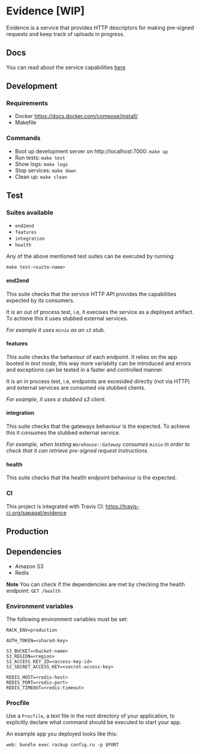 # Evidence [WIP]




Evidence is a service that provides HTTP descriptors for making pre-signed requests and keep track of uploads in progress.

## Docs

You can read about the service capabilities [here](DOCS.md)

## Development

### Requirements

- Docker https://docs.docker.com/compose/install/
- Makefile

### Commands

- Boot up development server on http://localhost:7000: ``make up``
- Run tests: ``make test``
- Show logs: ``make logs``
- Stop services: ``make down``
- Clean up: ``make clean``


## Test

### Suites available

- ``end2end``
- ``features``
- ``integration``
- ``health``

Any of the above mentioned test suites can be executed by running:

```
make test-<suite-name>
```

#### end2end

This suite checks that the service HTTP API provides the capabilities expected by its consumers.

It is an out of process test, i.e, it execises the service as a deployed artifact. To achieve this it uses stubbed external services.

*For example it uses ``minio`` as an ``s3`` stub.*

#### features

This suite checks the behaviour of each endpoint. It relies on the app booted in *test mode*, this way more variabilty can be introduced and errors and exceptions can be tested in a faster and controlled manner.

It is an in process test, i.e, endpoints are excesided directly (not via HTTP) and external services are consumed via stubbed clients.

*For example, it uses a stubbed s3 client.*

#### integration

This suite checks that the gateways behaviour is the expected. To achieve this it consumes the stubbed external service.

*For example, when testing ``Warehouse::Gateway`` consumes ``minio`` in order to check that it can retrieve pre-signed request instructions.*

#### health

This suite checks that the health endpoint behaviour is the expected.


### CI

This project is integrated with Travis CI: https://travis-ci.org/sapagat/evidence

## Production

## Dependencies

- Amazon S3
- Redis

**Note** You can check if the dependencies are met by checking the health endpoint: ``GET /health``

### Environment variables

The following environment variables must be set:

```
RACK_ENV=production

AUTH_TOKEN=<shared-key>

S3_BUCKET=<bucket-name>
S3_REGION=<region>
S3_ACCESS_KEY_ID=<access-key-id>
S3_SECRET_ACCESS_KEY=<secret-access-key>

REDIS_HOST=<redis-host>
REDIS_PORT=<redis-port>
REDIS_TIMEOUT=<redis-timeout>
```

### Procfile

Use a ``Procfile``, a text file in the root directory of your application, to explicitly declare what command should be executed to start your app.

An example app you deployed looks like this:

```
web: bundle exec rackup config.ru -p $PORT
```
